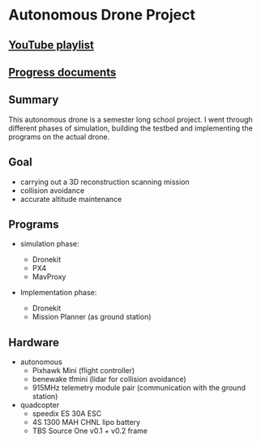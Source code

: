 # Autonomous Drone Project

## [YouTube playlist](https://www.youtube.com/playlist?list=PLZWsL_o1V1Nzv6PjuIoScH1YG-hIqkAKs)
## [Progress documents](https://docs.google.com/spreadsheets/d/1gNA6W1dxG2Ifqbio1nArw38zcDX_D9ySUJf5U3JFx9E/edit#gid=0)

## Summary 
This autonomous drone is a semester long school project. I went through different phases of simulation, building the testbed and implementing the programs on the actual drone. 

##  Goal
- carrying out a 3D reconstruction scanning mission
- collision avoidance
- accurate altitude maintenance  

## Programs 
- simulation phase:
  - Dronekit
  - PX4
  - MavProxy
  
- Implementation phase:
  - Dronekit
  - Mission Planner (as ground station) 
  
## Hardware
- autonomous
  - Pixhawk Mini (flight controller)
  - benewake tfmini (lidar for collision avoidance)
  - 915MHz telemetry module pair (communication with the ground station)
- quadcopter
  - speedix ES 30A ESC 
  - 4S 1300 MAH CHNL lipo battery
  - TBS Source One v0.1 + v0.2 frame
